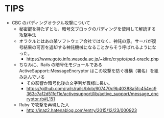 # TIPS

- CBC のパディングオラクル攻撃について
  * 秘密鍵を持たずとも、暗号文ブロックのパディングを使用して解読する攻撃手法
  * オラクルとはあの某ソフトウェア会社ではなく、神託の意。サーバが復号結果の可否を返却する神託機械になることからそう呼ばれるようになった。
    + https://www.goto.info.waseda.ac.jp/~kiire/crypto/pad-oracle.php
  * ちなみに、Rails の暗号化モジュールである ActiveSupport::MessageEncryptor はこの攻撃を防ぐ機構（署名）を組み込んでいる
    + その影響か暗号化後の文字列が異様に長い。
    + https://github.com/rails/rails/blob/607470c9b40388a5fc454ec9363c7af2d51fcf1e/activesupport/lib/active_support/message_encryptor.rb#L151
  * Ruby で攻撃を再現した人
    + http://inaz2.hatenablog.com/entry/2015/12/23/000923
